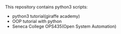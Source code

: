 This repository contains python3 scripts:

- python3 tutorial(giraffe academy)
- OOP tutorial with python
- Seneca College OPS435(Open System Automation)
